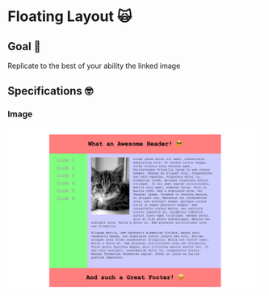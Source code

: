 # Floating Layout 🙀
## Goal 🥅
Replicate to the best of your ability the linked image


## Specifications 🤓
### Image
![Layout](CatLayout.png)
